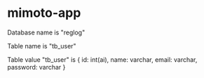 # mimoto-app

Database name is "reglog"

Table name is "tb_user"

Table value "tb_user" is { id: int(ai), name: varchar, email: varchar, password: varchar }
